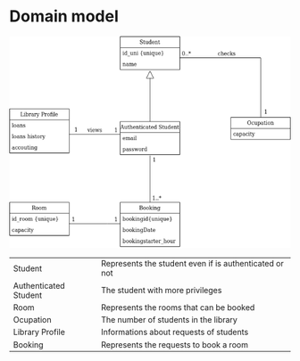 # Domain model

![domain_model](src/domainmodel.png)

<table>
  <tr>
    <td>Student</td>
    <td>Represents the student even if is authenticated or not</td>
  </tr>
  <tr>
    <td>Authenticated Student</td>
    <td> The student with more privileges </td>
  </tr>
  <tr>
    <td>Room</td>
    <td> Represents the rooms that can be booked</td>
  </tr>
  <tr>
    <td>Ocupation</td>
    <td>
      The number of students in the library
    </td>
  </tr>
  <tr>
    <td>Library Profile</td>
    <td>
       Informations about requests of students
    </td>
  </tr>
  <tr>
    <td>Booking</td>
    <td>
     Represents the requests to book a room
    </td>
  </tr>
</table>


